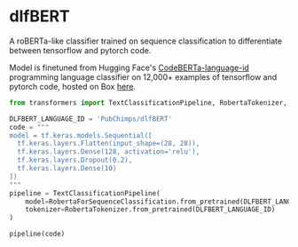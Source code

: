 # dlfBERT

A roBERTa-like classifier trained on sequence classification to differentiate between tensorflow and pytorch code. 

Model is finetuned from Hugging Face's [CodeBERTa-language-id](https://huggingface.co/huggingface/CodeBERTa-language-id) programming language classifier on 12,000+ examples of tensorflow and pytorch code, hosted on Box [here](https://ibm.box.com/shared/static/4x5bqo41yuwvvnce1tkx051khi726f11.npy
).

```python
from transformers import TextClassificationPipeline, RobertaTokenizer, RobertaForSequenceClassification

DLFBERT_LANGUAGE_ID = 'PubChimps/dlfBERT'
code = """
model = tf.keras.models.Sequential([
  tf.keras.layers.Flatten(input_shape=(28, 28)),
  tf.keras.layers.Dense(128, activation='relu'),
  tf.keras.layers.Dropout(0.2),
  tf.keras.layers.Dense(10)
])
"""
pipeline = TextClassificationPipeline(
    model=RobertaForSequenceClassification.from_pretrained(DLFBERT_LANGUAGE_ID),
    tokenizer=RobertaTokenizer.from_pretrained(DLFBERT_LANGUAGE_ID)
)

pipeline(code)
